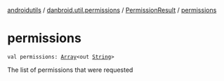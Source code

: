 [androidutils](../../index.md) / [danbroid.util.permissions](../index.md) / [PermissionResult](index.md) / [permissions](./permissions.md)

# permissions

`val permissions: `[`Array`](https://kotlinlang.org/api/latest/jvm/stdlib/kotlin/-array/index.html)`<out `[`String`](https://kotlinlang.org/api/latest/jvm/stdlib/kotlin/-string/index.html)`>`

The list of permissions that were requested

